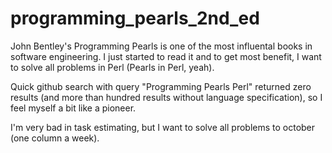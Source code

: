 # programming_pearls_2nd_ed
John Bentley's Programming Pearls is one of the most influental books in software engineering. 
I just started to read it and to get most benefit, I want to solve all problems in Perl (Pearls in Perl, yeah).

Quick github search with query "Programming Pearls Perl" returned zero results (and more than hundred results without language specification), so I feel myself a bit like a pioneer.

I'm very bad in task estimating, but I want to solve all problems to october (one column a week).
